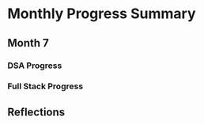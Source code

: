 # Monthly Progress Summary  

## Month 7

### **DSA Progress**  

### **Full Stack Progress**

## **Reflections**
